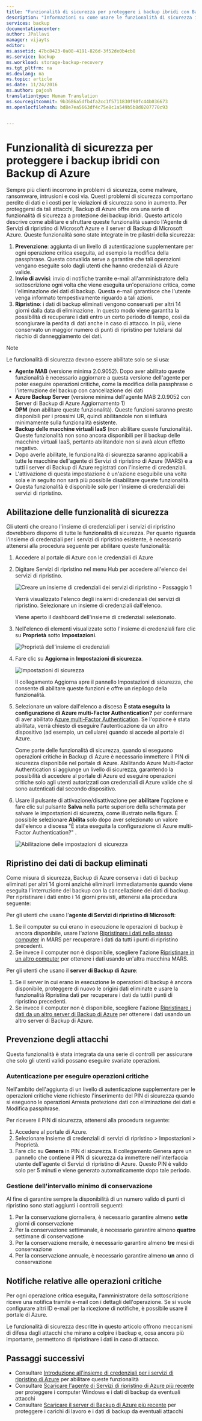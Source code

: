 ```yaml
---
title: "Funzionalità di sicurezza per proteggere i backup ibridi con Backup di Azure | Microsoft Docs"
description: "Informazioni su come usare le funzionalità di sicurezza in Backup di Azure per rendere più sicuri i backup"
services: backup
documentationcenter: 
author: JPallavi
manager: vijayts
editor: 
ms.assetid: 47bc8423-0a08-4191-826d-3f52de0b4cb8
ms.service: backup
ms.workload: storage-backup-recovery
ms.tgt_pltfrm: na
ms.devlang: na
ms.topic: article
ms.date: 11/24/2016
ms.author: pajosh
translationtype: Human Translation
ms.sourcegitcommit: 9b3686a5dfb4fa2cc1f5711830f90fc44b036673
ms.openlocfilehash: bd8e7ea5663df4c75e8c1a549b5b8d0207770c93


---
```

# <a name="security-features-for-protecting-hybrid-backups-using-azure-backup"></a>Funzionalità di sicurezza per proteggere i backup ibridi con Backup di Azure
Sempre più clienti incorrono in problemi di sicurezza, come malware, ransomware, intrusioni e così via. Questi problemi di sicurezza comportano perdite di dati e i costi per le violazioni di sicurezza sono in aumento. Per proteggersi da tali attacchi, Backup di Azure offre ora una serie di funzionalità di sicurezza a protezione dei backup ibridi. Questo articolo descrive come abilitare e sfruttare queste funzionalità usando l'Agente di Servizi di ripristino di Microsoft Azure e il server di Backup di Microsoft Azure. Queste funzionalità sono state integrate in tre pilastri della sicurezza:

1. **Prevenzione**: aggiunta di un livello di autenticazione supplementare per ogni operazione critica eseguita, ad esempio la modifica della passphrase. Questa convalida serve a garantire che tali operazioni vengano eseguite solo dagli utenti che hanno credenziali di Azure valide. 
2. **Invio di avvisi**: invio di notifiche tramite e-mail all'amministratore della sottoscrizione ogni volta che viene eseguita un'operazione critica, come l'eliminazione dei dati di backup. Questa e-mail garantisce che l'utente venga informato tempestivamente riguardo a tali azioni.
3. **Ripristino**: i dati di backup eliminati vengono conservati per altri 14 giorni dalla data di eliminazione. In questo modo viene garantita la possibilità di recuperare i dati entro un certo periodo di tempo, così da scongiurare la perdita di dati anche in caso di attacco. In più, viene conservato un maggior numero di punti di ripristino per tutelarsi dal rischio di danneggiamento dei dati. 

> [!NOTE]
> Le funzionalità di sicurezza devono essere abilitate solo se si usa: <br/>
> * **Agente MAB** (versione minima 2.0.9052). Dopo aver abilitato queste funzionalità è necessario aggiornare a questa versione dell'agente per poter eseguire operazioni critiche, come la modifica della passphrase o l'interruzione del backup con cancellazione dei dati <br/>
> * **Azure Backup Server** (versione minima dell'agente MAB 2.0.9052 con Server di Backup di Azure Aggiornamento 1) <br/>
> * **DPM** (non abilitare queste funzionalità). Queste funzioni saranno presto disponibili per i prossimi UR, quindi abilitandole non si influirà minimamente sulla funzionalità esistente. <br/>
> * **Backup delle macchine virtuali IaaS** (non abilitare queste funzionalità). Queste funzionalità non sono ancora disponibili per il backup delle macchine virtuali IaaS, pertanto abilitandole non si avrà alcun effetto negativo.
> * Dopo averle abilitate, le funzionalità di sicurezza saranno applicabili a tutte le macchine dell'agente di Servizi di ripristino di Azure (MARS) e a tutti i server di Backup di Azure registrati con l'insieme di credenziali. <br/>
> * L'attivazione di questa impostazione è un'azione eseguibile una volta sola e in seguito non sarà più possibile disabilitare queste funzionalità. <br/>
> * Questa funzionalità è disponibile solo per l'insieme di credenziali dei servizi di ripristino.
> 
> 

## <a name="enabling-security-features"></a>Abilitazione delle funzionalità di sicurezza
Gli utenti che creano l'insieme di credenziali per i servizi di ripristino dovrebbero disporre di tutte le funzionalità di sicurezza. Per quanto riguarda l'insieme di credenziali per i servizi di ripristino esistente, è necessario attenersi alla procedura seguente per abilitare queste funzionalità:

1. Accedere al portale di Azure con le credenziali di Azure
2. Digitare Servizi di ripristino nel menu Hub per accedere all'elenco dei servizi di ripristino. 
   
    ![Creare un insieme di credenziali dei servizi di ripristino - Passaggio 1](./media/backup-azure-security-feature/browse-to-rs-vaults.png) <br/>
   
    Verrà visualizzato l'elenco degli insiemi di credenziali dei servizi di ripristino. Selezionare un insieme di credenziali dall'elenco. 
   
    Viene aperto il dashboard dell'insieme di credenziali selezionato.
3. Nell'elenco di elementi visualizzato sotto l'insieme di credenziali fare clic su **Proprietà** sotto **Impostazioni**.
   
    ![Proprietà dell'insieme di credenziali](./media/backup-azure-security-feature/vault-list-properties.png)
4. Fare clic su **Aggiorna** in **Impostazioni di sicurezza**.
   
    ![Impostazioni di sicurezza](./media/backup-azure-security-feature/security-settings-update.png)
   
    Il collegamento Aggiorna apre il pannello Impostazioni di sicurezza, che consente di abilitare queste funzioni e offre un riepilogo della funzionalità.
5. Selezionare un valore dall'elenco a discesa **È stata eseguita la configurazione di Azure multi-Factor Authentication?** per confermare di aver abilitato [Azure multi-Factor Authentication](../multi-factor-authentication/multi-factor-authentication.md). Se l'opzione è stata abilitata, verrà chiesto di eseguire l'autenticazione da un altro dispositivo (ad esempio, un cellulare) quando si accede al portale di Azure. 
   
   Come parte delle funzionalità di sicurezza, quando si eseguono operazioni critiche in Backup di Azure è necessario immettere il PIN di sicurezza disponibile nel portale di Azure. Abilitando Azure Multi-Factor Authentication si aggiunge un livello di sicurezza, garantendo la possibilità di accedere al portale di Azure ed eseguire operazioni critiche solo agli utenti autorizzati con credenziali di Azure valide che si sono autenticati dal secondo dispositivo.
6. Usare il pulsante di attivazione/disattivazione per **abilitare** l'opzione e fare clic sul pulsante **Salva** nella parte superiore della schermata per salvare le impostazioni di sicurezza, come illustrato nella figura. È possibile selezionare **Abilita** solo dopo aver selezionato un valore dall'elenco a discesa "È stata eseguita la configurazione di Azure multi-Factor Authentication?" .
   
    ![Abilitazione delle impostazioni di sicurezza](./media/backup-azure-security-feature/enable-security-settings.png)

## <a name="recovering-deleted-backup-data"></a>Ripristino dei dati di backup eliminati
Come misura di sicurezza, Backup di Azure conserva i dati di backup eliminati per altri 14 giorni anziché eliminarli immediatamente quando viene eseguita l'interruzione del backup con la cancellazione dei dati di backup. Per ripristinare i dati entro i 14 giorni previsti, attenersi alla procedura seguente:

Per gli utenti che usano l'**agente di Servizi di ripristino di Microsoft**:

1. Se il computer su cui erano in esecuzione le operazioni di backup è ancora disponibile, usare l'azione [Ripristinare i dati nello stesso computer](backup-azure-restore-windows-server.md#recover-data-to-the-same-machine) in MARS per recuperare i dati da tutti i punti di ripristino precedenti.
2. Se invece il computer non è disponibile, scegliere l'azione [Ripristinare in un altro computer](backup-azure-restore-windows-server.md#recover-to-an-alternate-machine) per ottenere i dati usando un'altra macchina MARS.

Per gli utenti che usano il **server di Backup di Azure**:

1. Se il server in cui erano in esecuzione le operazioni di backup è ancora disponibile, proteggere di nuovo le origini dati eliminate e usare la funzionalità Ripristina dati per recuperare i dati da tutti i punti di ripristino precedenti.
2. Se invece il computer non è disponibile, scegliere l'azione [Ripristinare i dati da un altro server di Backup di Azure](backup-azure-alternate-dpm-server.md#recover-data-from-another-azure-backup-server) per ottenere i dati usando un altro server di Backup di Azure.

## <a name="preventing-attacks"></a>Prevenzione degli attacchi
Questa funzionalità è stata integrata da una serie di controlli per assicurare che solo gli utenti validi possano eseguire svariate operazioni.

### <a name="authentication-to-perform-critical-operations"></a>Autenticazione per eseguire operazioni critiche
Nell'ambito dell'aggiunta di un livello di autenticazione supplementare per le operazioni critiche viene richiesto l'inserimento del PIN di sicurezza quando si eseguono le operazioni Arresta protezione dati con eliminazione dei dati e Modifica passphrase. 

Per ricevere il PIN di sicurezza, attenersi alla procedura seguente:

1. Accedere al portale di Azure.
2. Selezionare Insieme di credenziali di servizi di ripristino > Impostazioni > Proprietà.
3. Fare clic su **Genera** in PIN di sicurezza. Il collegamento Genera apre un pannello che contiene il PIN di sicurezza da immettere nell'interfaccia utente dell'agente di Servizi di ripristino di Azure. 
    Questo PIN è valido solo per 5 minuti e viene generato automaticamente dopo tale periodo.

### <a name="maintaining-minimum-retention-range"></a>Gestione dell'intervallo minimo di conservazione
Al fine di garantire sempre la disponibilità di un numero valido di punti di ripristino sono stati aggiunti i controlli seguenti:

1. Per la conservazione giornaliera, è necessario garantire almeno **sette** giorni di conservazione
2. Per la conservazione settimanale, è necessario garantire almeno **quattro** settimane di conservazione
3. Per la conservazione mensile, è necessario garantire almeno **tre** mesi di conservazione
4. Per la conservazione annuale, è necessario garantire almeno **un** anno di conservazione

## <a name="notifications-for-critical-operations"></a>Notifiche relative alle operazioni critiche
Per ogni operazione critica eseguita, l'amministratore della sottoscrizione riceve una notifica tramite e-mail con i dettagli dell'operazione. Se si vuole configurare altri ID e-mail per la ricezione di notifiche, è possibile usare il portale di Azure.

Le funzionalità di sicurezza descritte in questo articolo offrono meccanismi di difesa dagli attacchi che mirano a colpire i backup e, cosa ancora più importante, permettono di ripristinare i dati in caso di attacco.

## <a name="next-steps"></a>Passaggi successivi
* Consultare [Introduzione all'insieme di credenziali per i servizi di ripristino di Azure](backup-azure-vms-first-look-arm.md) per abilitare queste funzionalità
* Consultare [Scaricare l'agente di Servizi di ripristino di Azure più recente](http://aka.ms/azurebackup_agent) per proteggere i computer Windows e i dati di backup da eventuali attacchi
* Consultare [Scaricare il server di Backup di Azure più recente](https://aka.ms/latest_azurebackupserver) per proteggere i carichi di lavoro e i dati di backup da eventuali attacchi



<!--HONumber=Nov16_HO4-->


